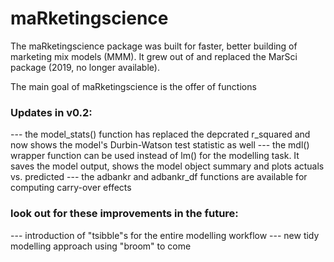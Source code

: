 # maRketingscience
The maRketingscience package was built for faster, better building of marketing mix models (MMM). 
It grew out of and replaced the MarSci package (2019, no longer available).

The main goal of maRketingscience is the offer of functions

### Updates in v0.2:
--- the model_stats() function has replaced the depcrated r_squared and now shows the model's Durbin-Watson test statistic as well
--- the mdl() wrapper function can be used instead of lm() for the modelling task. It saves the model output, shows the model object summary and plots actuals vs. predicted
--- the adbankr and adbankr_df functions are available for computing carry-over effects

### look out for these improvements in the future:
--- introduction of "tsibble"s for the entire modelling workflow
--- new tidy modelling approach using "broom" to come
